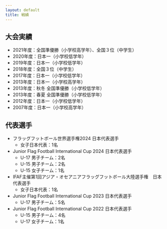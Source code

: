 ```yaml
---
layout: default
title: 戦績
---
```



大会実績
-----------

* 2021年度：全国準優勝（小学校高学年）、全国３位（中学生）
* 2020年度：日本一（小学校低学年）
* 2019年度：日本一（小学校低学年）
* 2018年度：全国３位（中学生）
* 2017年度：日本一（小学校低学年）
* 2013年度：日本一（小学校高学年）
* 2013年度：秋冬 全国準優勝（小学校低学年）
* 2013年度：春夏 全国準優勝（小学校低学年）
* 2012年度：日本一（小学校低学年）
* 2007年度：日本一（小学校高学年）


代表選手
-----------

* フラッグフットボール世界選手権2024 日本代表選手
  * 女子日本代表：1名
* Junior Flag Football International Cup 2024 日本代表選手
  * U-17 男子チーム：2名
  * U-15 男子チーム：2名
  * U-15 女子チーム：1名
* IFAF主催第1回アジア・オセアニアフラッグフットボール大陸選手権　日本代表選手
  * 女子日本代表：1名
* Junior Flag Football International Cup 2023 日本代表選手
  * U-17 男子チーム：5名
* Junior Flag Football International Cup 2022 日本代表選手
  * U-15 男子チーム：4名
  * U-17 女子チーム：1名
